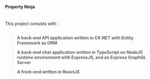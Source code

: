 #
**Property Ninja**
#
##
This project consists with :
##
###
>**A back-end API application written in C#.NET with Entity Framework as ORM**

>**A back-end chat application written in TypeScript on NodeJS runtime environment with ExpressJS, and an Express GraphQL Server**

>**A front-end written in ReactJS**
###